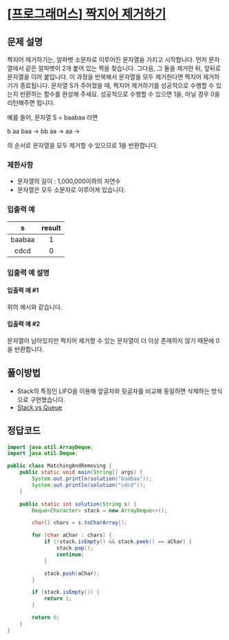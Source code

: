 # [\[프로그래머스\] 짝지어 제거하기](https://programmers.co.kr/learn/courses/30/lessons/12973)

## 문제 설명

짝지어 제거하기는, 알파벳 소문자로 이루어진 문자열을 가지고 시작합니다. 먼저 문자열에서 같은 알파벳이 2개 붙어 있는 짝을 찾습니다. 그다음, 그 둘을 제거한 뒤, 앞뒤로 문자열을 이어 붙입니다. 이 과정을
반복해서 문자열을 모두 제거한다면 짝지어 제거하기가 종료됩니다. 문자열 S가 주어졌을 때, 짝지어 제거하기를 성공적으로 수행할 수 있는지 반환하는 함수를 완성해 주세요. 성공적으로 수행할 수 있으면 1을, 아닐 경우
0을 리턴해주면 됩니다.

예를 들어, 문자열 S = baabaa 라면

b aa baa → bb aa → aa →

의 순서로 문자열을 모두 제거할 수 있으므로 1을 반환합니다.

### 제한사항

- 문자열의 길이 : 1,000,000이하의 자연수
- 문자열은 모두 소문자로 이루어져 있습니다.

### 입출력 예

s | result
:---: | :---:
baabaa | 1
cdcd | 0

### 입출력 예 설명

#### 입출력 예 #1

위의 예시와 같습니다.

#### 입출력 예 #2

문자열이 남아있지만 짝지어 제거할 수 있는 문자열이 더 이상 존재하지 않기 때문에 0을 반환합니다.

## 풀이방법

- Stack의 특징인 LIFO을 이용해 앞글자와 뒷글자를 비교해 동일하면 삭제하는 방식으로 구현했습니다.
- [Stack vs Queue](https://github.com/ksy90101/TIL/blob/master/computerScience/stack-vs-queue.md)

## 정답코드

```java
import java.util.ArrayDeque;
import java.util.Deque;

public class MatchingAndRemoving {
    public static void main(String[] args) {
        System.out.println(solution("baabaa"));
        System.out.println(solution("cdcd"));
    }

    public static int solution(String s) {
        Deque<Character> stack = new ArrayDeque<>();

        char[] chars = s.toCharArray();

        for (char aChar : chars) {
            if (!stack.isEmpty() && stack.peek() == aChar) {
                stack.pop();
                continue;
            }

            stack.push(aChar);
        }

        if (stack.isEmpty()) {
            return 1;
        }

        return 0;
    }
}

```
